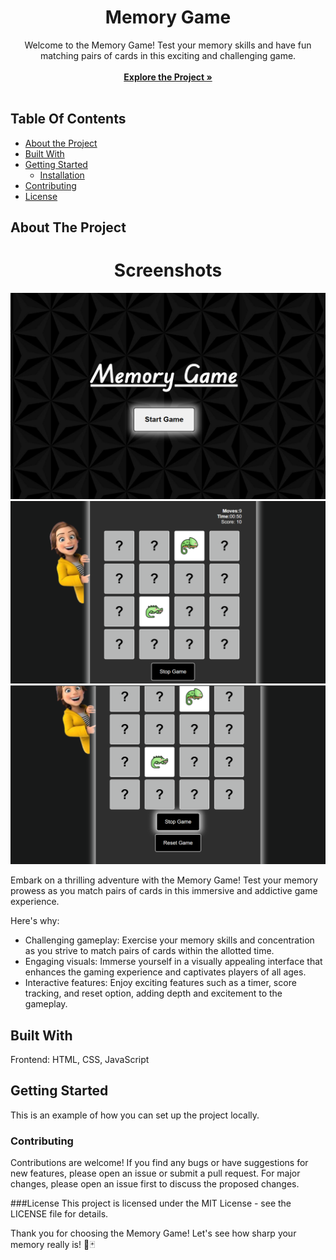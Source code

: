 <p align="center">
  <h1 align="center">Memory Game</h1>

  <p align="center">
    Welcome to the Memory Game! Test your memory skills and have fun matching pairs of cards in this exciting and challenging game.
    <br/>
    <br/>
    <a href="https://github.com/Namratapatel9027/CodeClauseInternship/new/main/ProjectTwo-MemoryGame"><strong>Explore the Project »</strong></a>
    <br/>
    <br/>
  </p>
</p>

## Table Of Contents

* [About the Project](#about-the-project)
* [Built With](#built-with)
* [Getting Started](#getting-started)
  * [Installation](#installation)
* [Contributing](#contributing)
* [License](#license)

## About The Project

<h1 align="center">Screenshots</h1>

<!-- Add screenshots of your web application -->
![Screen Shot](MG1.png)
![Screen Shot](MG2.png)
![Screen Shot](MG3.png)

Embark on a thrilling adventure with the Memory Game! Test your memory prowess as you match pairs of cards in this immersive and addictive game experience.

Here's why:

* Challenging gameplay: Exercise your memory skills and concentration as you strive to match pairs of cards within the allotted time.
* Engaging visuals: Immerse yourself in a visually appealing interface that enhances the gaming experience and captivates players of all ages.
* Interactive features: Enjoy exciting features such as a timer, score tracking, and reset option, adding depth and excitement to the gameplay.
  
## Built With

Frontend: HTML, CSS, JavaScript

## Getting Started

This is an example of how you can set up the project locally.

### Contributing
Contributions are welcome! If you find any bugs or have suggestions for new features, please open an issue or submit a pull request. For major changes, please open an issue first to discuss the proposed changes.

###License
This project is licensed under the MIT License - see the LICENSE file for details.

Thank you for choosing the Memory Game! Let's see how sharp your memory really is! 🧠🃏
